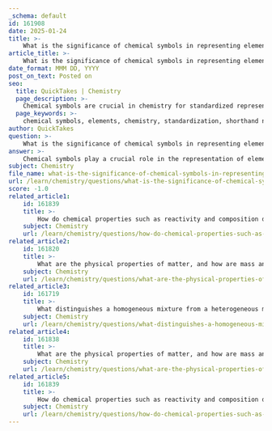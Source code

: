 ```yaml
---
_schema: default
id: 161908
date: 2025-01-24
title: >-
    What is the significance of chemical symbols in representing elements?
article_title: >-
    What is the significance of chemical symbols in representing elements?
date_format: MMM DD, YYYY
post_on_text: Posted on
seo:
  title: QuickTakes | Chemistry
  page_description: >-
    Chemical symbols are crucial in chemistry for standardized representation of elements, facilitating communication, understanding chemical properties, and concisely writing chemical equations.
  page_keywords: >-
    chemical symbols, elements, chemistry, standardization, shorthand notation, periodic table, chemical equations, reactants, products, educational tool
author: QuickTakes
question: >-
    What is the significance of chemical symbols in representing elements?
answer: >-
    Chemical symbols play a crucial role in the representation of elements in the field of chemistry. Here are some key points highlighting their significance:\n\n1. **Standardization**: Chemical symbols provide a standardized way to represent elements, which is essential for clear communication among scientists and researchers worldwide. Each element has a unique symbol, typically derived from its English or Latin name, which helps avoid confusion.\n\n2. **Shorthand Notation**: These symbols serve as a shorthand notation in chemical equations and formulas, allowing chemists to write complex reactions succinctly. For example, instead of writing "sodium" and "chlorine," one can simply use "Na" and "Cl," respectively.\n\n3. **Identification of Elements**: Chemical symbols help in the easy identification of elements in the periodic table. The first letter of the symbol is always capitalized, and if there is a second letter, it is lowercase (e.g., Na for sodium, Cl for chlorine). This consistent format aids in quickly recognizing elements.\n\n4. **Facilitating Chemical Equations**: In chemical equations, symbols are used to represent reactants and products. This allows for the concise representation of chemical reactions, making it easier to understand the changes occurring during the reaction. For instance, the reaction between sodium and chlorine can be represented as:\n   $$ \n   2Na + Cl_2 \rightarrow 2NaCl \n   $$\n\n5. **Understanding Chemical Properties**: Chemical symbols are often accompanied by additional information, such as the physical state of the element (solid, liquid, gas) or its charge in ionic compounds. This information is vital for understanding the behavior of elements in different chemical contexts.\n\n6. **Educational Tool**: For students and learners, chemical symbols are fundamental in the study of chemistry. They provide a basis for learning about elements, their properties, and how they interact with one another.\n\nIn summary, chemical symbols are essential for effective communication in chemistry, enabling scientists to convey complex information in a clear and concise manner. They facilitate the understanding of chemical reactions and properties, making them a foundational aspect of the discipline.
subject: Chemistry
file_name: what-is-the-significance-of-chemical-symbols-in-representing-elements.md
url: /learn/chemistry/questions/what-is-the-significance-of-chemical-symbols-in-representing-elements
score: -1.0
related_article1:
    id: 161839
    title: >-
        How do chemical properties such as reactivity and composition define matter?
    subject: Chemistry
    url: /learn/chemistry/questions/how-do-chemical-properties-such-as-reactivity-and-composition-define-matter
related_article2:
    id: 161820
    title: >-
        What are the physical properties of matter, and how are mass and volume related to them?
    subject: Chemistry
    url: /learn/chemistry/questions/what-are-the-physical-properties-of-matter-and-how-are-mass-and-volume-related-to-them
related_article3:
    id: 161719
    title: >-
        What distinguishes a homogeneous mixture from a heterogeneous mixture?
    subject: Chemistry
    url: /learn/chemistry/questions/what-distinguishes-a-homogeneous-mixture-from-a-heterogeneous-mixture
related_article4:
    id: 161838
    title: >-
        What are the physical properties of matter, and how are mass and volume related to them?
    subject: Chemistry
    url: /learn/chemistry/questions/what-are-the-physical-properties-of-matter-and-how-are-mass-and-volume-related-to-them
related_article5:
    id: 161839
    title: >-
        How do chemical properties such as reactivity and composition define matter?
    subject: Chemistry
    url: /learn/chemistry/questions/how-do-chemical-properties-such-as-reactivity-and-composition-define-matter
---
```


&nbsp;